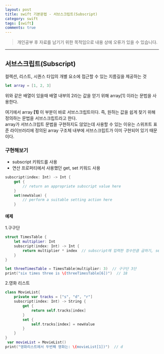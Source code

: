 ```yaml
---
layout: post
title: swift 기본문법 - 서브스크립트(Subscript)
category: swift
tags: [swift]
comments: true
---
```


> 개인공부 후 자료를 남기기 위한 목적임으로 내용 상에 오류가 있을 수 있습니다.    

<hr>


## 서브스크립트(Subscript)

컬렉션, 리스트, 시퀀스 타입의 개별 요소에 접근할 수 있는 지름길을 제공하는 것


```swift
let array = [1, 2, 3]
```

위와 같은 배열이 있을때 배열 내부의 2라는 값을 얻기 위해 array[1] 이라는 문법을 사용한다.

여기에서 array **[1]** 이 부분이 바로 서브스크립트이다. 즉, 원하는 값을 쉽게 찾기 위해 정의하는 문법을 서브스크립트라고 한다.<br>
array가 서브스크립트 문법을 구현하지도 않았는데 사용할 수 있는 이유는 스위프트 표준 라이브러리에 정의된 array 구조체 내부에 서브스크립트가 이미 구현되어 있기 때문이다.


### 구현해보기

- subscript 키워드를 사용
- 연산 프로퍼티에서 사용했던 get, set 키워드 사용


```swift
subscript(index: Int) -> Int {
    get {
        // return an appropriate subscript value here
    }
    set(newValue) {
        // perform a suitable setting action here
    }
```


#### 예제

1.구구단

```swift
struct TimesTable {
    let multiplier: Int
    subscript(index: Int) -> Int {
        return multiplier * index  // subscript에 입력한 정수만큼 곱하기, set없이 읽기전용
    }
}

let threeTimesTable = TimesTable(multiplier: 3)  // 구구단 3단
print("six times three is \(threeTimesTable[6])")  // 18
```


2.영화 리스트

```swift
class MovieList{
    private var tracks = ["s", "d", "r"]
    subscript(index: Int) -> String {
        get {
            return self.tracks[index]
        }
        set {
            self.tracks[index] = newValue
        }
    }
}
 var movieList = MovieList()
print("영화리스트에서 두번째 영화는: \(movieList[1])")  // d
```
